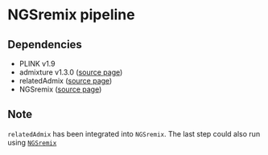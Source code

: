 # NGSremix pipeline

## Dependencies

- PLINK v1.9
- admixture v1.3.0  ([source page](www.genetics.ucla.edu/software/admixture))
- relatedAdmix ([source page](https://github.com/aalbrechtsen/relateAdmix))
- NGSremix ([source page](https://github.com/KHanghoj/NGSremix))

## Note

`relatedAdmix` has been integrated into `NGSremix`. The last step could also run using [`NGSremix`](https://github.com/KHanghoj/NGSremix?tab=readme-ov-file#called-genotypes)
